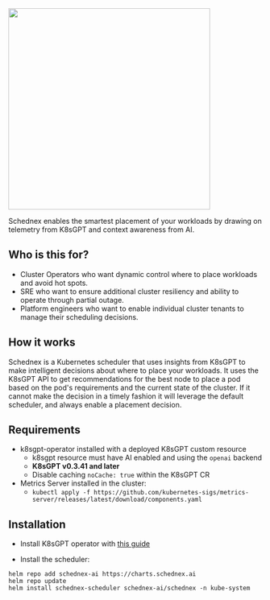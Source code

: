 <img src="images/logo.png" width="400">

Schednex enables the smartest placement of your workloads by drawing on telemetry from K8sGPT and context awareness from AI.

## Who is this for?

- Cluster Operators who want dynamic control where to place workloads and avoid hot spots.
- SRE who want to ensure additional cluster resiliency and ability to operate through partial outage.
- Platform engineers who want to enable individual cluster tenants to manage their scheduling decisions.

## How it works

Schednex is a Kubernetes scheduler that uses insights from K8sGPT to make intelligent decisions about where to place your workloads. It uses the K8sGPT API to get recommendations for the best node to place a pod based on the pod's requirements and the current state of the cluster.
If it cannot make the decision in a timely fashion it will leverage the default scheduler, and always enable a placement decision.

## Requirements

- k8sgpt-operator installed with a deployed K8sGPT custom resource
  - k8sgpt resource must have AI enabled and using the `openai` backend
  - **K8sGPT v0.3.41 and later**
  - Disable caching `noCache: true` within the K8sGPT CR
- Metrics Server installed in the cluster:
  - `kubectl apply -f https://github.com/kubernetes-sigs/metrics-server/releases/latest/download/components.yaml`

## Installation
- Install K8sGPT operator with [this guide](https://github.com/k8sgpt-ai/k8sgpt-operator?tab=readme-ov-file#installation)

- Install the scheduler:
```
helm repo add schednex-ai https://charts.schednex.ai
helm repo update
helm install schednex-scheduler schednex-ai/schednex -n kube-system
```